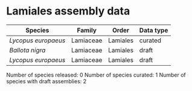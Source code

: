 # Lamiales assembly data

| Species | Family | Order | Data type |
| -- | --- | --- | --- |
| *Lycopus europaeus* | Lamiaceae | Lamiales | curated |
| *Ballota nigra* | Lamiaceae | Lamiales | draft |
| *Lycopus europaeus* | Lamiaceae | Lamiales | draft |

Number of species released: 0
Number of species curated: 1
Number of species with draft assemblies: 2


